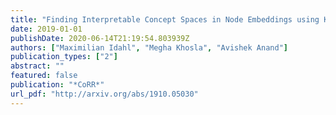 ```yaml
---
title: "Finding Interpretable Concept Spaces in Node Embeddings using Knowledge Bases"
date: 2019-01-01
publishDate: 2020-06-14T21:19:54.803939Z
authors: ["Maximilian Idahl", "Megha Khosla", "Avishek Anand"]
publication_types: ["2"]
abstract: ""
featured: false
publication: "*CoRR*"
url_pdf: "http://arxiv.org/abs/1910.05030"
---
```


